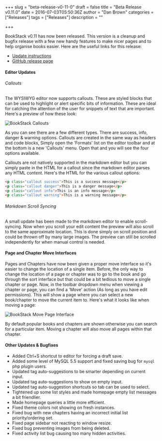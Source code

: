 +++
slug = "beta-release-v0-11-0"
draft = false
title = "Beta Release v0.11.0"
date = 2016-07-03T05:50:36Z
author = "Dan Brown"
categories = ["Releases"]
tags = ["Releases"]
description = ""

+++

BookStack v0.11 has now been released. This version is a cleanup and bugfix release with a few new handy features to make nicer pages and to help organise books easier. Here are the useful links for this release:

* [Update instructions](https://www.bookstackapp.com/docs/admin/updates)
* [GitHub release page](https://github.com/ssddanbrown/BookStack/releases/tag/v0.11.0)

#### Editor Updates
###### Callouts

The WYSIWYG editor now supports callouts. These are styled blocks that can be used to highlight or alert specific bits of information. These are ideal for catching the attention of the user for snippets of text that are important. Here's a preview of how these look:

![BookStack Callouts](/blog/images/2016/07/bookstack-callouts.png)

As you can see there are a few different types. There are success, info, danger & warning options. Callouts are created in the same way as headers and code blocks, Simply open the 'Formats' list on the editor toolbar and at the bottom is a new 'Callouts' menu. Open that and you will see the four options available. 

Callouts are not natively supported in the markdown editor but you can simply paste in the HTML for a callout since the markdown editor parses any HTML content. Here's the HTML for the various callout options:

```html
<p class="callout success">This is a success message</p>
<p class="callout danger">This is a danger message</p>
<p class="callout info">This is an info message</p>
<p class="callout warning">This is a warning message</p>
```

###### Markdown Scroll Syncing

A small update has been made to the markdown editor to enable scroll-syncing. Now when you scroll your edit content the preview will also scroll to the same approximate location. This is done simply on scroll position and could be thrown off by many large images. The preview can still be scrolled independently for when manual control is needed.

#### Page and Chapter Move Interfaces

Pages and Chapters have now been given a proper move interface so it's easier to change the location of a single item. Before, the only way to change the location of a page or chapter was to go to the book and go through the sort interface but that could be a bit tedious to move a single chapter or page. Now, in the toolbar dropdown menu when viewing a chapter or page, you can find a 'Move' action (As long as you have edit permissions). This will show a page where you can select a new book/chapter to move the current item to. Here's what it looks like when moving a page:

![BookStack Move Page Interface](/blog/images/2016/07/bookstack-move-page.png)

By default popular books and chapters are shown otherwise you can search for a particular item. Moving a chapter will also move all pages within that chapter. 

#### Other Updates & Bugfixes

* Added Ctrl+S shortcut to editor for forcing a draft save.
* Added some level of MySQL 5.5 support and fixed saving bug for `mysql` php plugin users.
* Updated tag auto-suggestions to be smarter depending on current input.
* Updated tag auto-suggestions to show on empty input.
* Updated tag auto-suggestion shortcuts so tab can be used to select.
* Tightened up some list styles and made homepage empty list messages a bit friendlier.
* Made homepage queries a little more efficient.
* Fixed theme colors not showing on fresh instances.
* Fixed bug with new chapters having an incorrect initial list priority/ordering set.
* Fixed page sidebar not reacting to window resize.
* Fixed bug preventing images from being deleted.
* Fixed activity list bug causing too many hidden activities.